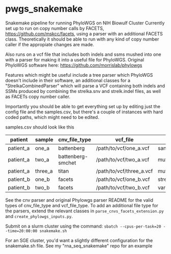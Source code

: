 # pwgs_snakemake
Snakemake pipeline for running PhyloWGS on NIH Biowulf Cluster
Currently set up to run on copy number calls by FACETS, https://github.com/mskcc/facets, using a parser with an additional FACETS class. Theoretically it should be able to run with any kind of copy number caller if the appropiate changes are made. 

Also runs on a vcf file that includes both indels and ssms mushed into one with a parser for making it into a useful file for PhyloWGS. Original PhyloWGS software here: https://github.com/morrislab/phylowgs

Features which might be useful include a tree parser which PhyloWGS doesn't include in their software, an additional classes for a "StrelkaCombinedParser" which will parse a VCF containing both indels and SSMs produced by combining the strelka.snv and strelk.indel files, as well as FACETs copy number caller.  

Importantly you should be able to get everything set up by editing just the config file and the samples.csv, but there's a couple of instances with hard coded paths, which might need to be edited. 

samples.csv should look like this

|patient	|sample	|cnv_file_type	|vcf_file	|vcf_file_type|
|---------|-------|--------------|----------|-------------|
|patient_a|	one_a|	battenberg	|/path/to/vcf/one_a.vcf	|sanger
|patient_a|	two_a|	battenberg-smchet	|/path/to/vcf/two_a.vcf	|mutect_pcawg
|patient_a|	three_a|	titan	|/path/to/vcf/three_a.vcf	|mutect_smchet
|patient_b|	one_b|	facets	|/path/to/vcf/one_b.vcf	|strelka_indelcombined
|patient_b|	two_b|	facets	|/path/to/vcf/two_b.vcf	|vardict

See the cnv parser and original Phylowgs parser README for the valid types of cnv_file_type and vcf_file_type. 
To add an additional file type for the parsers, extend the relevant classes in `parse_cnvs_facets_extension.py` and `create_phylowgs_inputs.py`.

Submit on a slurm cluster using the command:
`sbatch --cpus-per-task=20 --time=20:00:00 snakemake.sh`

For an SGE cluster, you'd want a slightly different configuration for the snakemake.sh file. See my "rna_seq_snakemake" repo for an example 
